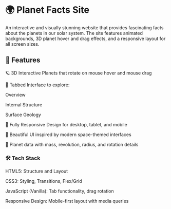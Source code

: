 # 🌍 Planet Facts Site
An interactive and visually stunning website that provides fascinating facts about the planets in our solar system. The site features animated backgrounds, 3D planet hover and drag effects, and a responsive layout for all screen sizes.

## 🚀 Features

🪐 3D Interactive Planets that rotate on mouse hover and mouse drag

🔁 Tabbed Interface to explore:

Overview

Internal Structure

Surface Geology

📱 Fully Responsive Design for desktop, tablet, and mobile

🎨 Beautiful UI inspired by modern space-themed interfaces

🧠 Planet data with mass, revolution, radius, and rotation details

### 🛠️ Tech Stack
HTML5:	Structure and Layout

CSS3:	Styling, Transitions, Flex/Grid

JavaScript (Vanilla):	Tab functionality, drag rotation

Responsive Design:	Mobile-first layout with media queries

